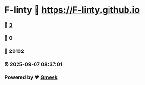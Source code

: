 # F-linty :link: https://F-linty.github.io 
### :page_facing_up: [3](https://F-linty.github.io/tag.html) 
### :speech_balloon: 0 
### :hibiscus: 29102 
### :alarm_clock: 2025-09-07 08:37:01 
### Powered by :heart: [Gmeek](https://github.com/Meekdai/Gmeek)
